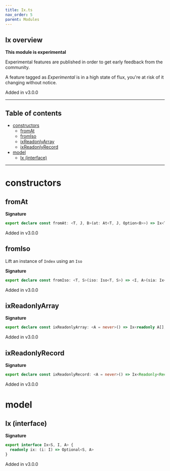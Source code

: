 ```yaml
---
title: Ix.ts
nav_order: 5
parent: Modules
---
```


## Ix overview

**This module is experimental**

Experimental features are published in order to get early feedback from the community.

A feature tagged as _Experimental_ is in a high state of flux, you're at risk of it changing without notice.

Added in v3.0.0

---

<h2 class="text-delta">Table of contents</h2>

- [constructors](#constructors)
  - [fromAt](#fromat)
  - [fromIso](#fromiso)
  - [ixReadonlyArray](#ixreadonlyarray)
  - [ixReadonlyRecord](#ixreadonlyrecord)
- [model](#model)
  - [Ix (interface)](#ix-interface)

---

# constructors

## fromAt

**Signature**

```ts
export declare const fromAt: <T, J, B>(at: At<T, J, Option<B>>) => Ix<T, J, B>
```

Added in v3.0.0

## fromIso

Lift an instance of `Index` using an `Iso`

**Signature**

```ts
export declare const fromIso: <T, S>(iso: Iso<T, S>) => <I, A>(sia: Ix<S, I, A>) => Ix<T, I, A>
```

Added in v3.0.0

## ixReadonlyArray

**Signature**

```ts
export declare const ixReadonlyArray: <A = never>() => Ix<readonly A[], number, A>
```

Added in v3.0.0

## ixReadonlyRecord

**Signature**

```ts
export declare const ixReadonlyRecord: <A = never>() => Ix<Readonly<Record<string, A>>, string, A>
```

Added in v3.0.0

# model

## Ix (interface)

**Signature**

```ts
export interface Ix<S, I, A> {
  readonly ix: (i: I) => Optional<S, A>
}
```

Added in v3.0.0
